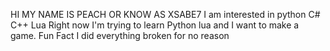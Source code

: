 HI MY NAME IS PEACH OR KNOW AS XSABE7
I am interested in python C# C++ Lua
Right now I'm trying to learn Python lua
and I want to make a game.
Fun Fact I did everything broken for no reason

